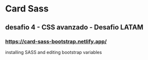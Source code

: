 # Card Sass
## desafio 4 - CSS avanzado - Desafio LATAM
### https://card-sass-bootstrap.netlify.app/
installing SASS and editing bootstrap variables
